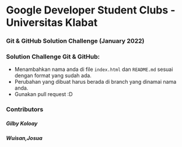 # Google Developer Student Clubs - Universitas Klabat
### Git & GitHub Solution Challenge (January 2022)

### Solution Challenge Git & GitHub:
- Menambahkan nama anda di file `index.html` dan `README.md` sesuai dengan format yang sudah ada.
- Perubahan yang dibuat harus berada di branch yang dinamai nama anda.
- Gunakan pull request :D

### Contributors
##### Gilby Koloay
##### Wuisan,Josua
